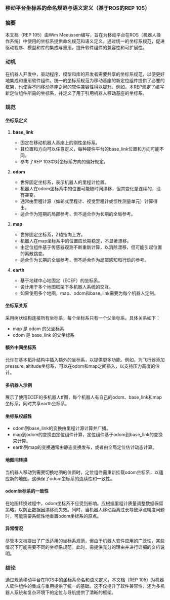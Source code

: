 ### 移动平台坐标系的命名规范与语义定义（基于ROS的REP 105）

### 摘要
本文档（REP 105）由Wim Meeussen编写，旨在为移动平台在ROS（机器人操作系统）中使用的坐标系提供命名规范和语义定义。通过统一的坐标系规范，促进驱动程序、模型和库的集成与重用，提升软件组件的兼容性和可扩展性。

### 动机
在机器人开发中，驱动程序、模型和库的开发者需要共享的坐标系规范，以便更好地集成和重用软件组件。统一的坐标系规范为移动基座的新定位组件提供了必要的框架，也使得不同移动基座之间的软件兼容性得以提升。例如，本REP规定了编写新定位组件所需的坐标系，并定义了用于引用机器人移动基座的坐标系。

### 规范

#### 坐标系定义
1. **base_link**
   - 固定在移动机器人基座上的刚性坐标系。
   - 其位置和方向可以任意定义，每种硬件平台的base_link位置和方向可能不同。
   - 参考了REP 103中对坐标系方向的偏好规定。

2. **odom**
   - 世界固定坐标系，表示机器人的里程计位置。
   - 机器人在odom坐标系中的位置可能随时间漂移，但其变化是连续的，没有突变。
   - 通常由里程计源（如轮式里程计、视觉里程计或惯性测量单元）计算得出。
   - 适合作为短期的局部参考，但不适合作为长期的全局参考。

3. **map**
   - 世界固定坐标系，Z轴指向上方。
   - 机器人在map坐标系中的位置应长期稳定，不显著漂移。
   - 由定位组件基于传感器观测不断重新计算，以消除漂移，但可能引起位置的离散跳变。
   - 适合作为长期的全局参考，但不适合作为局部感知和行动的参考。

4. **earth**
   - 基于地球中心地固定（ECEF）的坐标系。
   - 设计用于多个地图框架下多机器人系统的交互。
   - 如果使用多个地图，map、odom和base_link需要为每个机器人定制。

#### 坐标系关系
采用树状结构连接所有坐标系，每个坐标系只有一个父坐标系。具体关系如下：
- map 是 odom 的父坐标系
- odom 是 base_link 的父坐标系

#### 额外中间坐标系
允许在基本拓扑结构中插入额外的坐标系，以提供更多功能。例如，为飞行器添加pressure_altitude坐标系，可以在odom和map之间插入，以支持压力高度的估计。

#### 多机器人示例
展示了使用ECEF的多机器人tf图，每个机器人有自己的odom、base_link和map坐标系，同时共享earth坐标系。

#### 坐标系权威性
- odom到base_link的变换由里程计源计算并广播。
- map到odom的变换由定位组件计算，定位组件基于odom到base_link的变换来计算。
- earth到map的变换通常由静态变换发布，或者由全局定位估计动态计算。

#### 地图间转换
当机器人移动到需要切换地图的位置时，定位组件需重新挂载odom坐标系，以适应新的地图。这确保了odom坐标系的连续性和一致性。

#### odom坐标系的一致性
在地图转换过程中，odom坐标系不应受到影响。应根据里程计质量调整数据保留策略，以防止数据因漂移而失效。同时，当机器人移动距离过长导致浮点精度问题时，可能需要系统性地重置odom坐标系的原点。

#### 异常情况
尽管本文档提出了广泛适用的坐标系规范，但由于机器人软件应用的广泛性，某些情况下可能需要不同的坐标系规范。此时，需提供充分的理由并进行详细的文档说明。

### 结论
通过规范移动平台在ROS中的坐标系命名和语义定义，本文档（REP 105）为机器人软件组件的集成与重用提供了统一的基础。这不仅提升了软件兼容性，还为多机器人系统和复杂环境下的定位与导航提供了清晰的框架。